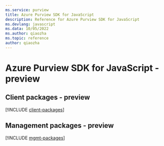 ```yaml
---
ms.service: purview
title: Azure Purview SDK for JavaScript
description: Reference for Azure Purview SDK for JavaScript
ms.devlang: javascript
ms.data: 10/05/2022
ms.author: qiaozha
ms.topic: reference
author: qiaozha
---
```

# Azure Purview SDK for JavaScript - preview

## Client packages - preview
[!INCLUDE [client-packages](purview-client-index.md)]
## Management packages - preview
[!INCLUDE [mgmt-packages](purview-mgmt-index.md)]